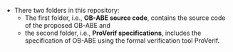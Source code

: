 * There two folders in this repository:
  * The first folder, i.e., **OB-ABE source code**, contains the source code of the proposed OB-ABE and
  * the second folder, i.e., **ProVerif specifications**, includes the specification of OB-ABE using the formal verification tool ProVerif. 
